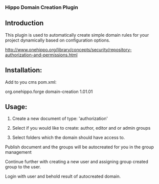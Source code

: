 ### Hippo Domain Creation Plugin

## Introduction
This plugin is used to automatically create simple domain rules for your project dynamically based on configuration options.

http://www.onehippo.org/library/concepts/security/repository-authorization-and-permissions.html

## Installation:

Add to you cms pom.xml:

<dependency>
    <groupId>org.onehippo.forge</groupId>
    <artifactId>domain-creation</artifactId>
    <version>1.01.01</version>
</dependency>

## Usage:

1. Create a new document of type: 'authorization'

2. Select if you would like to create: author, editor and or admin groups

3. Select folders which the domain should have access to.

Publish document and the groups will be autocreated for you in the group management

Continue further with creating a new user and assigning group created group to the user.

Login with user and behold result of autocreated domain.


